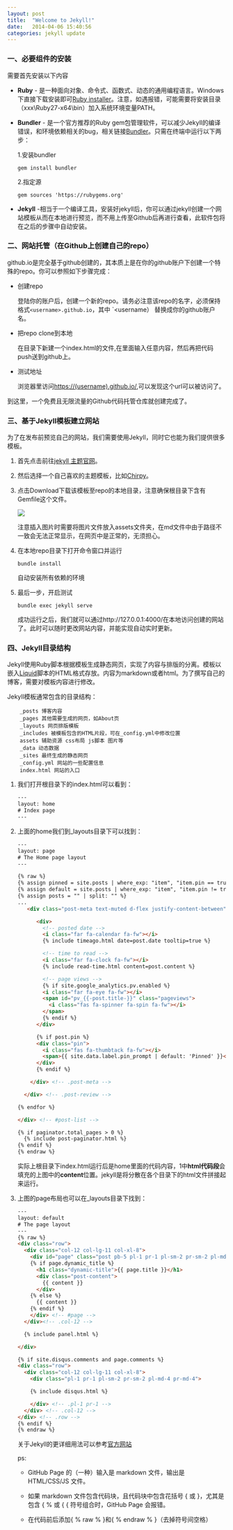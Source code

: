 ```yaml
---
layout: post
title:  "Welcome to Jekyll!"
date:   2014-04-06 15:40:56
categories: jekyll update
---
```


### 一、必要组件的安装

需要首先安装以下内容

- **Ruby** - 是一种面向对象、命令式、函数式、动态的通用编程语言。Windows下直接下载安装即可[Ruby installer](https://rubyinstaller.org/)。注意，如遇报错，可能需要将安装目录（xxx\Ruby27-x64\bin）加入系统环境变量PATH。

- **Bundler** - 是一个官方推荐的Ruby gem包管理软件，可以减少Jekyll的编译错误，和环境依赖相关的bug，相关链接[Bundler](https://bundler.io/)。只需在终端中运行以下两步：

  1.安装bundler

  ```
  gem install bundler
  ```

  2.指定源

  ```
  gem sources 'https://rubygems.org'
  ```

- **Jekyll** -相当于一个编译工具，安装好jekyll后，你可以通过jekyll创建一个网站模板从而在本地进行预览，而不用上传至Github后再进行查看，此软件包将在之后的步骤中自动安装。

### 二、网站托管（在Github上创建自己的repo）

github.io是完全基于github创建的，其本质上是在你的github账户下创建一个特殊的repo。你可以参照如下步骤完成：

- 创建repo

  登陆你的账户后，创建一个新的repo。请务必注意该repo的名字，必须保持格式`<username>.github.io`，其中 `<username） 替换成你的github账户名。

- 把repo clone到本地

  在目录下新建一个index.html的文件,在里面输入任意内容，然后再把代码push送到github上。

- 测试地址

  浏览器里访问<u>https://(username).github.io/</u>,可以发现这个url可以被访问了。

到这里，一个免费且无限流量的Github代码托管仓库就创建完成了。

### 三、基于Jekyll模板建立网站

为了在发布前预览自己的网站，我们需要使用Jekyll，同时它也能为我们提供很多模板。

1. 首先点击前往[jekyll 主题官网](http://jekyllthemes.org/)。

2. 然后选择一个自己喜欢的主题模板，比如[Chirpy](http://jekyllthemes.org/themes/jekyll-theme-chirpy/)。

3. 点击Download下载该模板至repo的本地目录，注意确保根目录下含有Gemfile这个文件。

   <img src="/assets/img/QQ截图20210308194033.png"/>

   注意插入图片时需要将图片文件放入assets文件夹，在md文件中由于路径不一致会无法正常显示，在网页中是正常的，无须担心。

4. 在本地repo目录下打开命令窗口并运行

   ```
   bundle install
   ```

   自动安装所有依赖的环境

5. 最后一步，开启测试

   ```
   bundle exec jekyll serve
   ```

   成功运行之后，我们就可以通过http://127.0.0.1:4000/在本地访问创建的网站了。此时可以随时更改网站内容，并能实现自动实时更新。

### 四、Jekyll目录结构

​	Jekyll使用Ruby脚本根据模板生成静态网页，实现了内容与排版的分离。模板以嵌入[Liquid](https://shopify.github.io/liquid/)脚本的HTML格式存放。内容为markdown或者html。为了撰写自己的博客，需要对模板内容进行修改。

Jekyll模板通常包含的目录结构：

```
    _posts 博客内容
    _pages 其他需要生成的网页，如About页
    _layouts 网页排版模板
    _includes 被模板包含的HTML片段，可在_config.yml中修改位置
    assets 辅助资源 css布局 js脚本 图片等
    _data 动态数据
    _sites 最终生成的静态网页
    _config.yml 网站的一些配置信息
    index.html 网站的入口
```

1. 我们打开根目录下的index.html可以看到：

   ```html
   ---
   layout: home
   # Index page
   ---
   ```

2. 上面的home我们到_layouts目录下可以找到：

   ```html
   ---
   layout: page
   # The Home page layout
   ---
   
   {% raw %}
   {% assign pinned = site.posts | where_exp: "item", "item.pin == true"  %}
   {% assign default = site.posts | where_exp: "item", "item.pin != true"  %}
   {% assign posts = "" | split: "" %}
   ...
      <div class="post-meta text-muted d-flex justify-content-between">
   
         <div>
           <!-- posted date -->
           <i class="far fa-calendar fa-fw"></i>
           {% include timeago.html date=post.date tooltip=true %}
   
           <!-- time to read -->
           <i class="far fa-clock fa-fw"></i>
           {% include read-time.html content=post.content %}
   
           <!-- page views -->
           {% if site.google_analytics.pv.enabled %}
           <i class="far fa-eye fa-fw"></i>
           <span id="pv_{{-post.title-}}" class="pageviews">
             <i class="fas fa-spinner fa-spin fa-fw"></i>
           </span>
           {% endif %}
         </div>
   
         {% if post.pin %}
         <div class="pin">
           <i class="fas fa-thumbtack fa-fw"></i>
           <span>{{ site.data.label.pin_prompt | default: 'Pinned' }}</span>
         </div>
         {% endif %}
   
       </div> <!-- .post-meta -->
   
     </div> <!-- .post-review -->
   
   {% endfor %}
   
   </div> <!-- #post-list -->
   
   {% if paginator.total_pages > 0 %}
     {% include post-paginator.html %}
   {% endif %}
   {% endraw %}
   ```

   实际上根目录下index.html运行后是home里面的代码内容，1中**html代码段**会填充的上图中的**content**位置。jekyll是将分散在各个目录下的html文件拼接起来运行。

3. 上图的page布局也可以在_layouts目录下找到：

   ```html
   ---
   layout: default
   # The page layout
   ---
   {% raw %}
   <div class="row">
     <div class="col-12 col-lg-11 col-xl-8">
       <div id="page" class="post pb-5 pl-1 pr-1 pl-sm-2 pr-sm-2 pl-md-4 pr-md-4 mb-md-4">
       {% if page.dynamic_title %}
         <h1 class="dynamic-title">{{ page.title }}</h1>
         <div class="post-content">
           {{ content }}
         </div>
       {% else %}
         {{ content }}
       {% endif %}
       </div> <!-- #page -->
     </div><!-- .col-12 -->
   
     {% include panel.html %}
   
   </div>
   
   {% if site.disqus.comments and page.comments %}
   <div class="row">
     <div class="col-12 col-lg-11 col-xl-8">
       <div class="pl-1 pr-1 pl-sm-2 pr-sm-2 pl-md-4 pr-md-4">
   
       {% include disqus.html %}
   
       </div> <!-- .pl-1 pr-1 -->
     </div> <!-- .col-12 -->
   </div> <!-- .row -->
   {% endif %}
   {% endraw %}
   ```

   关于Jekyll的更详细用法可以参考[官方网站](http://jekyllcn.com/docs/home/)

   ps: 

   - GitHub Page 的（一种）输入是 markdown 文件，输出是 HTML/CSS/JS 文件。

   - 如果 markdown 文件包含代码块，且代码块中包含花括号 { 或 }，尤其是包含 { % 或 { { 符号组合时，GitHub Page 会报错。

   - 在代码前后添加{ % raw % }和{ % endraw % }（去掉符号间空格）